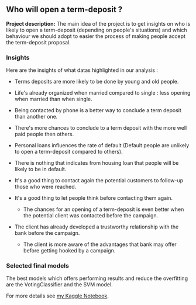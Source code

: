 ## Who will open a term-deposit ?

**Project description:** The main idea of the project is to get insights on who is likely to open a term-deposit (depending on people's situations) and which behaviour we should adopt to easier the process of making people accept the term-deposit proposal. 


### Insights

Here are the insights of what datas highlighted in our analysis :

- Terms deposits are more likely to be done by young and old people.

- Life's already organized when married compared to single : less opening when married than when single.

- Being contacted by phone is a better way to conclude a term deposit than another one.

- There's more chances to conclude to a term deposit with the more well paid people then others.

- Personal loans influences the rate of default (Default people are unlikely to open a term-deposit compared to others).

- There is nothing that indicates from housing loan that people will be likely to be in default.

- It's a good thing to contact again the potential customers to follow-up those who were reached.

- It's a good thing to let people think before contacting them again.
  + The chances for an opening of a term-deposit is even better when the potential client was contacted before the campaign.

- The client has already developed a trustworthy relationship with the bank before the campaign.
  + The client is more aware of the advantages that bank may offer before getting hooked by a campaign.

### Selected final models
The best models which offers performing results and reduce the overfitting are the VotingClassifier and the SVM model.

For more details see [my Kaggle Notebook](https://www.kaggle.com/code/stphanedrihem/will-they-open-a-term-deposit/).
